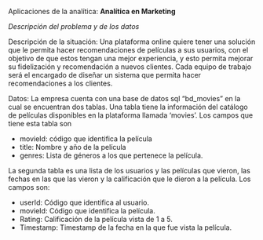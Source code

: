 Aplicaciones de la analítica:
<b>Analítica en Marketing</b>

<i>Descripción del problema y de los datos</i>


Descripción de la situación: Una plataforma online quiere tener una solución que le permita hacer recomendaciones de películas a sus usuarios, con el objetivo de que estos tengan una mejor experiencia, y esto permita mejorar su fidelización y recomendación a nuevos clientes. Cada equipo de trabajo será el encargado de diseñar un sistema que permita hacer recomendaciones a los clientes.

Datos: La empresa cuenta con una base de datos sql “bd_movies” en la cual se encuentran dos tablas. Una tabla tiene la información del catálogo de películas disponibles en la plataforma llamada ‘movies’. Los campos que tiene esta tabla son 

* movieId: código que identifica la película
* title: Nombre y año de la película
* genres: Lista de géneros a los que pertenece la película.

La segunda tabla es una lista de los usuarios y las películas que vieron, las fechas en las que las vieron y la calificación que le dieron a la película. Los campos son:

* userId: Código que identifica al usuario.
* movieId: Código que identifica la película.
* Rating: Calificación de la película vista de 1 a 5.
* Timestamp: Timestamp de la fecha en la que fue vista la película.
